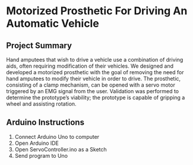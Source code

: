 # Motorized Prosthetic For Driving An Automatic Vehicle

## Project Summary

Hand amputees that wish to drive a vehicle use a combination of driving aids, often requiring modification of their vehicles. We designed and developed a motorized prosthetic with the goal of removing the need for hand amputees to modify their vehicle in order to drive. 
The prosthetic, consisting of a clamp mechanism, can be opened with a servo motor triggered by an EMG signal from the user. Validation was performed to determine the prototype’s viability; the prototype is capable of gripping a wheel and assisting rotation.

## Arduino Instructions

1. Connect Arduino Uno to computer
2. Open Arduino IDE
3. Open ServoController.ino as a Sketch
4. Send program to Uno
